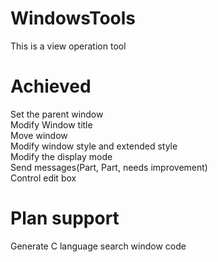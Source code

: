 # WindowsTools
This is a view operation tool
# Achieved
Set the parent window  
Modify Window title  
Move window  
Modify window style and extended style  
Modify the display mode  
Send messages(Part, Part, needs improvement)  
Control edit box
# Plan support
Generate C language search window code
